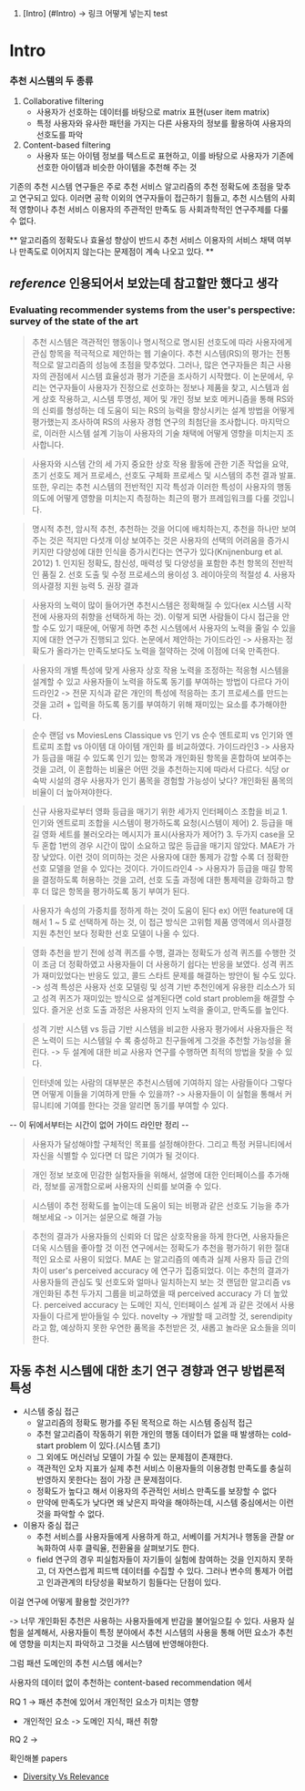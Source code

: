 
1. [Intro] (#Intro) -> 링크 어떻게 넣는지 test

# Intro

### 추천 시스템의 두 종류
1. Collaborative filtering
	 - 사용자가 선호하는 데이터를 바탕으로 matrix 표현(user item matrix)
	 - 특정 사용자와 유사한 패턴을 가지는 다른 사용자의 정보를 활용하여 사용자의 선호도를 파악
2. Content-based filtering
	- 사용자 또는 아이템 정보를 텍스트로 표현하고, 이를 바탕으로 사용자가 기존에 선호한 아이템과 비슷한 아이템을 추천해 주는 것 

기존의 추천 시스템 연구들은 주로 추천 서비스 알고리즘의 추천 정확도에 초점을 맞추고 연구되고 있다.
이러면 공학 이외의 연구자들이 접근하기 힘들고, 추천 시스템의 사회적 영향이나 추천 서비스 이용자의 주관적인 만족도 등 사회과학적인 연구주제를 다룰 수 없다.

** 알고리즘의 정확도나 효율성 향상이 반드시 추천 서비스 이용자의 서비스 채택 여부나 만족도로 이어지지 않는다는 문제점이 계속 나오고 있다. **

## *reference* 인용되어서 보았는데 참고할만 했다고 생각
### Evaluating recommender systems from the user's perspective: survey of the state of the art

> 추천 시스템은 객관적인 행동이나 명시적으로 명시된 선호도에 따라 사용자에게 관심 항목을 적극적으로 제안하는 웹 기술이다. 추천 시스템(RS)의 평가는 전통적으로 알고리즘의 성능에 초점을 맞추었다. 그러나, 많은 연구자들은 최근 사용자의 관점에서 시스템 효율성과 평가 기준을 조사하기 시작했다. 이 논문에서, 우리는 연구자들이 사용자가 진정으로 선호하는 정보나 제품을 찾고, 시스템과 쉽게 상호 작용하고, 시스템 투명성, 제어 및 개인 정보 보호 메커니즘을 통해 RS와의 신뢰를 형성하는 데 도움이 되는 RS의 능력을 향상시키는 설계 방법을 어떻게 평가했는지 조사하여 RS의 사용자 경험 연구의 최첨단을 조사합니다. 마지막으로, 이러한 시스템 설계 기능이 사용자의 기술 채택에 어떻게 영향을 미치는지 조사합니다.

> 사용자와 시스템 간의 세 가지 중요한 상호 작용 활동에 관한 기존 작업을 요약, 초기 선호도 제거 프로세스, 선호도 구체화 프로세스 및 시스템의 추천 결과 발표. 또한, 우리는 추천 시스템의 전반적인 지각 특성과 이러한 특성이 사용자의 행동 의도에 어떻게 영향을 미치는지 측정하는 최근의 평가 프레임워크를 다룰 것입니다. 	

> 명시적 추천, 암시적 추천, 추천하는 것을 어디에 배치하는지, 추천을 하나만 보여주는 것은 적지만 다섯개 이상 보여주는 것은 사용자의 선택의 어려움을 증가시키지만 다양성에 대한 인식을 증가시킨다는 연구가 있다(Knijnenburg et al. 2012) 1. 인지된 정확도, 참신성, 매력성 및 다양성을 포함한 추천 항목의 전반적인 품질 2. 선호 도출 및 수정 프로세스의 용이성 3. 레이아웃의 적절성 4. 사용자 의사결정 지원 능력 5. 권장 결과 

> 사용자의 노력이 많이 들어가면 추천시스템은 정확해질 수 있다(ex 시스템 시작 전에 사용자의 취향을 선택하게 하는 것). 이렇게 되면 사람들이 다시 접근을 안할 수도 있기 때문에, 어떻게 하면 추천 시스템에서 사용자의 노력을 줄일 수 있을 지에 대한 연구가 진행되고 있다. 논문에서 제안하는 가이드라인 -> 사용자는 정확도가 올라가는 만족도보다도 노력을 절약하는 것에 이점에 더욱 만족한다.

> 사용자의 개별 특성에 맞게 사용자 상호 작용 노력을 조정하는 적응형 시스템을 설계할 수 있고 사용자들이 노력을 하도록 동기를 부여하는 방법이 다르다 가이드라인2 -> 전문 지식과 같은 개인의 특성에 적응하는 초기 프로세스를 만드는 것을 고려 + 입력을 하도록 동기를 부여하기 위해 재미있는 요소를 추가해야한다.

> 순수 랜덤 vs MoviesLens Classique vs 인기 vs 순수 엔트로피 vs 인기와 엔트로피 조합 vs 아이템 대 아이템 개인화 를 비교하였다. 가이드라인3 -> 사용자가 등급을 매길 수 있도록 인기 있는 항목과 개인화된 항목을 혼합하여 보여주는 것을 고려, 이 혼합하는 비율은 어떤 것을 추천하는지에 따라서 다르다. 식당 or 숙박 시설의 경우 사용자가 인기 품목을 경험할 가능성이 낮다? 개인화된 품목의 비율이 더 높아져야한다.

> 신규 사용자로부터 영화 등급을 매기기 위한 세가지 인터페이스 조합을 비교 1. 인기와 엔트로피 조합을 시스템이 평가하도록 요청(시스템이 제어) 2. 등급을 매길 영화 세트를 불러오라는 메시지가 표시(사용자가 제어?) 3. 두가지 case을 모두 혼합 1번의 경우 시간이 많이 소요하고 많은 등급을 매기지 않았다. MAE가 가장 낮았다. 이런 것이 의미하는 것은 사용자에 대한 통제가 강할 수록 더 정확한 선호 모델을 얻을 수 있다는 것이다. 가이드라인4 -> 사용자가 등급을 매길 항목을 결정하도록 허용하는 것을 고려, 선호 도출 과정에 대한 통제력을 강화하고 향후 더 많은 항목을 평가하도록 동기 부여가 된다.

> 사용자가 속성의 가중치를 정하게 하는 것이 도움이 된다 ex) 어떤 feature에 대해서 1 ~ 5 로 선택하게 하는 것, 이 접근 방식은 고위험 제품 영역에서 의사결정 지원 추천인 보다 정확한 선호 모델이 나올 수 있다.

> 영화 추천을 받기 전에 성격 퀴즈를 수행, 결과는 정확도가 성격 퀴즈를 수행한 것이 조금 더 정확하였고 사용자들이 더 사용하기 쉽다는 반응을 보였다. 성격 퀴즈가 재미있었다는 반응도 있고, 콜드 스타트 문제를 해결하는 방안이 될 수도 있다. -> 성격 특성은 사용자 선호 모델링 및 성격 기반 추천인에게 유용한 리소스가 되고 성격 퀴즈가 재미있는 방식으로 설계된다면 cold start problem을 해결할 수 있다. 즐거운 선호 도출 과정은 사용자의 인지 노력을 줄이고, 만족도를 높인다. 

> 성격 기반 시스템 vs 등급 기반 시스템을 비교한 사용자 평가에서 사용자들은 적은 노력이 드는 시스템일 수 록 충성하고 친구들에게 그것을 추천할 가능성을 올린다. -> 두 설계에 대한 비교 사용자 연구를 수행하면 최적의 방법을 찾을 수 있다.

> 인터넷에 있는 사람의 대부분은 추천시스템에 기여하지 않는 사람들이다 그렇다면 어떻게 이들을 기여하게 만들 수 있을까?  -> 사용자들이 이 실험을 통해서 커뮤니티에 기여를 한다는 것을 알리면 동기를 부여할 수 있다.

-- 이 뒤에서부터는 시간이 없어 가이드 라인만 정리 -- 

> 사용자가 달성해야할 구체적인 목표를 설정해야한다. 그리고 특정 커뮤니티에서 자신을 식별할 수 있다면 더 많은 기여가 될 것이다.

> 개인 정보 보호에 민감한 실험자들을 위해서, 설명에 대한 인터페이스를 추가해라, 정보를 공개함으로써 사용자의 신뢰를 보여줄 수 있다.

> 시스템이 추천 정확도를 높이는데 도움이 되는 비평과 같은 선호도 기능을 추가해보세요 -> 이거는 설문으로 해결 가능

> 추천의 결과가 사용자들의 신뢰와 더 많은 상호작용을 하게 한다면, 사용자들은 더욱 시스템을 좋아할 것
> 	이전 연구에서는 정확도가 추천을 평가하기 위한 절대적인 요소로 사용이 되었다.
> 	MAE 는 알고리즘의 예측과 실제 사용자 등급 간의 차이
> 	user's perceived accuracy 에 연구가 집중되었다. 이는 추천의 결과가 사용자들의 관심도 및 선호도와 얼마나 일치하는지 보는 것
> 	랜덤한 알고리즘 vs 개인화된 추천 두가지 그룹을 비교하였을 때 perceived accuracy 가 더 높았다.
> 	perceived accuracy 는 도메인 지식, 인터페이스 설계 과 같은 것에서 사용자들이 다르게 받아들일 수  있다. 
> novelty -> 개발할 때 고려할 것, serendipity 라고 함, 예상하지 못한 우연한 품목을 추천받은 것, 새롭고 놀라운 요소들을 의미한다.  



## 자동 추천 시스템에 대한 초기 연구 경향과 연구 방법론적 특성

+ 시스템 중심 접근
	+ 알고리즘의 정확도 평가를 주된 목적으로 하는 시스템 중심적 접근
	+ 추천 알고리즘이 작동하기 위한 개인의 행동 데이터가 없을 때 발생하는 cold-start problem 이 있다.(시스템 초기)
	+ 그 외에도 머신러닝 모델이 가질 수 있는 문제점이 존재한다. 
	+ 객관적인 오차 지표가 실제 추천 서비스 이용자들의 이용경험 만족도를 충실히 반영하지 못한다는 점이 가장 큰 문제점이다.
	+ 정확도가 높다고 해서 이용자의 주관적인 서비스 만족도를 보장할 수 없다
	+ 만약에 만족도가 낮다면 왜 낮은지 파악을 해야하는데, 시스템 중심에서는 이런 것을 파악할 수 없다.
+ 이용자 중심 접근
	+ 추천 서비스를 사용자들에게 사용하게 하고, 서베이를 거치거나 행동을 관찰 or 녹화하여 사후 클릭율, 전환율을 살펴보기도 한다.
	+ field 연구의 경우 피실험자들이 자기들이 실험에 참여하는 것을 인지하지 못하고, 더 자연스럽게 피드백 데이터를 수집할 수 있다. 그러나 변수의 통제가 어렵고 인과관계의 타당성을 확보하기 힘들다는 단점이 있다.


이걸 연구에 어떻게 활용할 것인가??

-> 너무 개인화된 추천은 사용하는 사용자들에게 반감을 불어일으킬 수 있다. 사용자 실험을 설계해서, 사용자들이 특정 분야에서 추천 시스템의 사용을 통해 어떤 요소가 추천에 영향을 미치는지 파악하고 그것을 시스템에 반영해야한다. 

그럼 패션 도메인의 추천 시스템 에서는?

사용자의 데이터 없이 추천하는  content-based recommendation 에서 

RQ 1 -> 패션 추천에 있어서 개인적인 요소가 미치는 영향 
- 개인적인 요소 -> 도메인 지식, 패션 취향

RQ 2 ->  

확인해볼 papers
- [Diversity Vs Relevance](https://dl.acm.org/doi/pdf/10.1145/3477495.3531866)